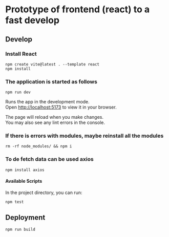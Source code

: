 # Prototype of frontend (react) to a fast develop

## Develop

### Install React

```
npm create vite@latest . --template react
npm install
```

### The application is started as follows

```
npm run dev
```

Runs the app in the development mode.\
Open [http://localhost:5173](http://localhost:5173) to view it in your browser.

The page will reload when you make changes.\
You may also see any lint errors in the console.

### If there is errors with modules, maybe reinstall all the modules

```
rm -rf node_modules/ && npm i
```

### To de fetch data can be used axios

```
npm install axios
```

#### Available Scripts

In the project directory, you can run:

```
npm test
```

## Deployment

```
npm run build
```
